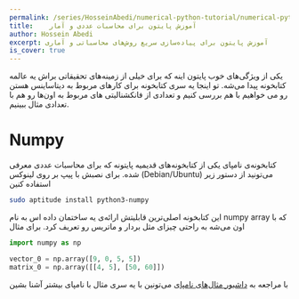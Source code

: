 ```yaml
---
permalink: /series/HosseinAbedi/numerical-python-tutorial/numerical-python-tutorial-intro-0
title:    آموزش پایتون برای محاسبات عددی و آمار
author: Hossein Abedi
excerpt: آموزش پایتون برای پیاده‌سازی سریع روش‌های محاسباتی و آماری
is_cover: true
---
```


یکی از ویژگی‌های خوب پایتون اینه که برای خیلی از زمینه‌های تحقیقاتی براش یه عالمه کتابخونه پیدا می‌شه. تو اینجا یه سری کتابخونه برای کارهای مربوط به دیتاساینس هستن رو می خواهیم با هم بررسی کنیم و تعدادی از فانکشنالیتی های مربوط به اون‌ها رو هم با تعدادی مثال ببینیم.

# Numpy
کتابخونه‌ی نامپای یکی از کتابخونه‌های قدیمیه پایتونه که برای محاسبات عددی معرفی شده. 
برای نصبش با پیپ  بر روی لینوکس (Debian/Ubuntu)
می‌تونید از دستور زیر استفاده کنین
```sh
sudo aptitude install python3-numpy
```

این کتابخونه اصلی‌ترین قابلیتش ارائه‌ی یه ساختمان داده اس به نام 
numpy array
که با اون می‌شه به راحتی چیزای مثل بردار و ماتریس رو تعریف کرد.
برای مثال
```python
import numpy as np

vector_0 = np.array([9, 0, 5, 5])
matrix_0 = np.array([[4, 5], [50, 60]])
```
با مراجعه به 
[داشبور مثال‌های نامپای](/assets/dashboards/HosseinAbedi/numpy.ipynb)
 می‌تونین با یه سری مثال با نامپای بیشتر آشنا بشین
